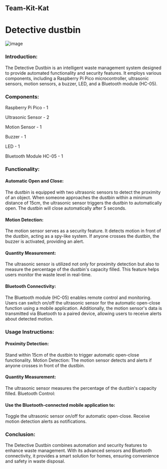 ## Team-Kit-Kat
# Detective dustbin

![image](https://github.com/Leonallr10/Team-Kit-Kat/assets/118210551/dea43ef5-17ed-4c86-a66c-39ae459dc308)


### Introduction:

The Detective Dustbin is an intelligent waste management system designed to provide automated functionality and security features. It employs various components, including a Raspberry Pi Pico microcontroller, ultrasonic sensors, motion sensors, a buzzer, LED, and a Bluetooth module (HC-05).

### Components:

Raspberry Pi Pico - 1

Ultrasonic Sensor - 2

Motion Sensor - 1

Buzzer - 1

LED - 1

Bluetooth Module HC-05 - 1



### Functionality:


#### Automatic Open and Close:

The dustbin is equipped with two ultrasonic sensors to detect the proximity of an object. When someone approaches the dustbin within a minimum distance of 15cm, the ultrasonic sensor triggers the dustbin to automatically open. The dustbin will close automatically after 5 seconds.

#### Motion Detection:

The motion sensor serves as a security feature. It detects motion in front of the dustbin, acting as a spy-like system. If anyone crosses the dustbin, the buzzer is activated, providing an alert.

#### Quantity Measurement:

The ultrasonic sensor is utilized not only for proximity detection but also to measure the percentage of the dustbin's capacity filled. This feature helps users monitor the waste level in real-time.

#### Bluetooth Connectivity:

The Bluetooth module (HC-05) enables remote control and monitoring. Users can switch on/off the ultrasonic sensor for the automatic open-close function using a mobile application. Additionally, the motion sensor's data is transmitted via Bluetooth to a paired device, allowing users to receive alerts about detected motion.

### Usage Instructions:


#### Proximity Detection:

Stand within 15cm of the dustbin to trigger automatic open-close functionality.
Motion Detection:
The motion sensor detects and alerts if anyone crosses in front of the dustbin.

#### Quantity Measurement:

The ultrasonic sensor measures the percentage of the dustbin's capacity filled.
Bluetooth Control:


#### Use the Bluetooth-connected mobile application to:

Toggle the ultrasonic sensor on/off for automatic open-close.
Receive motion detection alerts as notifications.


### Conclusion:

The Detective Dustbin combines automation and security features to enhance waste management. With its advanced sensors and Bluetooth connectivity, it provides a smart solution for homes, ensuring convenience and safety in waste disposal.
